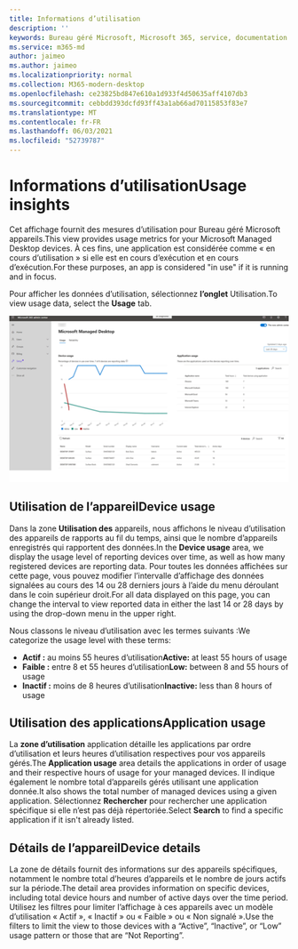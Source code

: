```yaml
---
title: Informations d’utilisation
description: ''
keywords: Bureau géré Microsoft, Microsoft 365, service, documentation
ms.service: m365-md
author: jaimeo
ms.author: jaimeo
ms.localizationpriority: normal
ms.collection: M365-modern-desktop
ms.openlocfilehash: ce23825bd847e610a1d933f4d50635aff4107db3
ms.sourcegitcommit: cebbdd393dcfd93ff43a1ab66ad70115853f83e7
ms.translationtype: MT
ms.contentlocale: fr-FR
ms.lasthandoff: 06/03/2021
ms.locfileid: "52739787"
---
```

# <a name="usage-insights"></a><span data-ttu-id="97f17-103">Informations d’utilisation</span><span class="sxs-lookup"><span data-stu-id="97f17-103">Usage insights</span></span>
<span data-ttu-id="97f17-104">Cet affichage fournit des mesures d’utilisation pour Bureau géré Microsoft appareils.</span><span class="sxs-lookup"><span data-stu-id="97f17-104">This view provides usage metrics for your Microsoft Managed Desktop devices.</span></span> <span data-ttu-id="97f17-105">À ces fins, une application est considérée comme « en cours d’utilisation » si elle est en cours d’exécution et en cours d’exécution.</span><span class="sxs-lookup"><span data-stu-id="97f17-105">For these purposes, an app is considered "in use" if it is running and in focus.</span></span>

<span data-ttu-id="97f17-106">Pour afficher les données d’utilisation, sélectionnez **l’onglet** Utilisation.</span><span class="sxs-lookup"><span data-stu-id="97f17-106">To view usage data, select the **Usage** tab.</span></span>

![Volet Utilisation.](../../media/insights_usage.png)

## <a name="device-usage"></a><span data-ttu-id="97f17-111">Utilisation de l’appareil</span><span class="sxs-lookup"><span data-stu-id="97f17-111">Device usage</span></span>

<span data-ttu-id="97f17-112">Dans la zone **Utilisation des** appareils, nous affichons le niveau d’utilisation des appareils de rapports au fil du temps, ainsi que le nombre d’appareils enregistrés qui rapportent des données.</span><span class="sxs-lookup"><span data-stu-id="97f17-112">In the **Device usage** area, we display the usage level of reporting devices over time, as well as how many registered devices are reporting data.</span></span> <span data-ttu-id="97f17-113">Pour toutes les données affichées sur cette page, vous pouvez modifier l’intervalle d’affichage des données signalées au cours des 14 ou 28 derniers jours à l’aide du menu déroulant dans le coin supérieur droit.</span><span class="sxs-lookup"><span data-stu-id="97f17-113">For all data displayed on this page, you can change the interval to view reported data in either the last 14 or 28 days by using the drop-down menu in the upper right.</span></span>

<span data-ttu-id="97f17-114">Nous classons le niveau d’utilisation avec les termes suivants :</span><span class="sxs-lookup"><span data-stu-id="97f17-114">We categorize the usage level with these terms:</span></span>

- <span data-ttu-id="97f17-115">**Actif :** au moins 55 heures d’utilisation</span><span class="sxs-lookup"><span data-stu-id="97f17-115">**Active:** at least 55 hours of usage</span></span>
- <span data-ttu-id="97f17-116">**Faible :** entre 8 et 55 heures d’utilisation</span><span class="sxs-lookup"><span data-stu-id="97f17-116">**Low:** between 8 and 55 hours of usage</span></span>
- <span data-ttu-id="97f17-117">**Inactif :** moins de 8 heures d’utilisation</span><span class="sxs-lookup"><span data-stu-id="97f17-117">**Inactive:** less than 8 hours of usage</span></span>




## <a name="application-usage"></a><span data-ttu-id="97f17-118">Utilisation des applications</span><span class="sxs-lookup"><span data-stu-id="97f17-118">Application usage</span></span>

<span data-ttu-id="97f17-119">La **zone d’utilisation** application détaille les applications par ordre d’utilisation et leurs heures d’utilisation respectives pour vos appareils gérés.</span><span class="sxs-lookup"><span data-stu-id="97f17-119">The **Application usage** area details the applications in order of usage and their respective hours of usage for your managed devices.</span></span> <span data-ttu-id="97f17-120">Il indique également le nombre total d’appareils gérés utilisant une application donnée.</span><span class="sxs-lookup"><span data-stu-id="97f17-120">It also shows the total number of managed devices using a given application.</span></span> <span data-ttu-id="97f17-121">Sélectionnez **Rechercher** pour rechercher une application spécifique si elle n’est pas déjà répertoriée.</span><span class="sxs-lookup"><span data-stu-id="97f17-121">Select **Search** to find a specific application if it isn't already listed.</span></span>


## <a name="device-details"></a><span data-ttu-id="97f17-122">Détails de l’appareil</span><span class="sxs-lookup"><span data-stu-id="97f17-122">Device details</span></span>
<span data-ttu-id="97f17-123">La zone de détails fournit des informations sur des appareils spécifiques, notamment le nombre total d’heures d’appareils et le nombre de jours actifs sur la période.</span><span class="sxs-lookup"><span data-stu-id="97f17-123">The detail area provides information on specific devices, including total device hours and number of active days over the time period.</span></span> <span data-ttu-id="97f17-124">Utilisez les filtres pour limiter l’affichage à ces appareils avec un modèle d’utilisation « Actif », « Inactif » ou « Faible » ou « Non signalé ».</span><span class="sxs-lookup"><span data-stu-id="97f17-124">Use the filters to limit the view to those devices with a “Active”, “Inactive”, or “Low” usage pattern or those that are “Not Reporting”.</span></span> 
